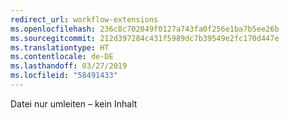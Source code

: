 ```yaml
---
redirect_url: workflow-extensions
ms.openlocfilehash: 236c8c702049f0127a743fa0f256e1ba7b5ee26b
ms.sourcegitcommit: 212d397284c431f5989dc7b39549e2fc170d447e
ms.translationtype: HT
ms.contentlocale: de-DE
ms.lasthandoff: 03/27/2019
ms.locfileid: "58491433"
---
```

Datei nur umleiten – kein Inhalt